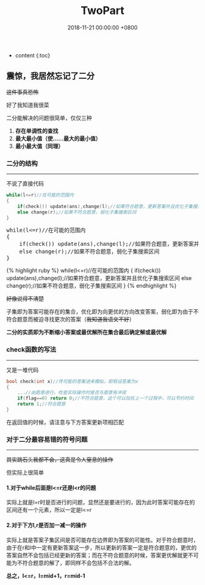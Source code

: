 ﻿---
layout: post
title:  TwoPart
date:   2018-11-21 00:00:00 +0800
categories: document
tag: 测试
---

* content
{:toc}


## 震惊，我居然忘记了二分

~~这件事真恐怖~~

好了我知道我很菜

二分能解决的问题很简单，仅仅三种

1. **存在单调性的查找**
2. **最大最小值（使……最大的最小值）**
3. **最小最大值（同理）**

### 二分的结构

-----------------

不说了直接代码

```c++
while(l<=r)//在可能的范围内
{
    if(check()) update(ans),change(l);//如果符合题意，更新答案并且优化子集搜索区间
    else change(r);//如果不符合题意，弱化子集搜索区间
}
```

<pre class="brush: ruby">
while(l<=r)//在可能的范围内
{
    if(check()) update(ans),change(l);//如果符合题意，更新答案并且优化子集搜索区间
    else change(r);//如果不符合题意，弱化子集搜索区间
}
</pre>

{% highlight ruby %}
    while(l<=r)//在可能的范围内
{
    if(check()) update(ans),change(l);//如果符合题意，更新答案并且优化子集搜索区间
    else change(r);//如果不符合题意，弱化子集搜索区间
}
{% endhighlight %}

~~好像说得不清楚~~

子集即为答案可能存在的集合，优化即为向更优的方向改变答案，弱化即为由于不符合题意而被迫寻找更次的答案（~~我知道我语文不好~~）

**二分的实质即为不断缩小答案或最优解所在集合最后确定解或最优解**

### check函数的写法

___

又是一堆代码

```c++
bool check(int x)//传可能的答案进来模拟，即假设答案为x
{
    ...//由题意进行，检查实际操作时是否与题意有冲突
    if(flag==0) return 0;//不符合题意，这个可以加在上一个过程中，可以节约时间
    return 1;//符合题意
}
```

在返回值的时候，请注意与下方答案更新项相匹配

### 对于二分最容易错的符号问题

---------

~~其实跳石头我都不会，这真是令人窒息的操作~~

但实际上很简单

#### 1.对于while后面是l<=r还是l<r的问题

​	实际上就是l=r时是否进行的问题，显然还是要进行的，因为此时答案可能存在的区间还有一个元素，所以一定是l<=r

#### 2.对于下方l,r是否加一减一的操作

​	实际上就是答案子集区间是否可能存在边界即为答案的可能性。对于符合题意时，由于在r和l中一定有更新答案这一步，所以更新的答案一定是符合题意的，更优的答案自然不会包括已经更新的答案；而在不符合题意的时候，答案更优解就更不可能为不符合题意的解了，即同样不会包括不合法的解。

**总之，l<=r，l=mid+1，r=mid-1**

